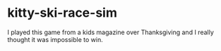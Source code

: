 # kitty-ski-race-sim
I played this game from a kids magazine over Thanksgiving and I really thought it was impossible to win.

